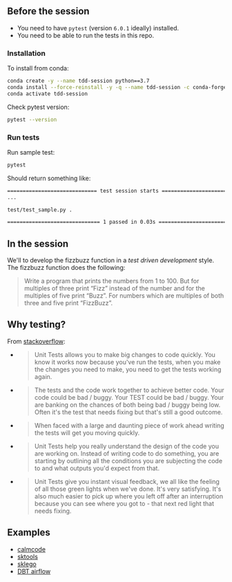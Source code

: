 
## Before the session

* You need to have `pytest` (version `6.0.1` ideally) installed.
* You need to be able to run the tests in this repo.


### Installation

To install from conda:


```bash
conda create -y --name tdd-session python==3.7
conda install --force-reinstall -y -q --name tdd-session -c conda-forge --file requirements.txt
conda activate tdd-session
```

Check pytest version:

```bash
pytest --version
```

### Run tests

Run sample test:

```bash
pytest
```

Should return something like:

```bash
============================= test session starts ==============================
...

test/test_sample.py .                                                    [100%]

============================== 1 passed in 0.03s ===============================
```


## In the session

We'll to develop the fizzbuzz function in a _test driven development_ style. The fizzbuzz function does the following:

> Write a program that prints the numbers from 1 to 100. But for multiples of three print “Fizz” instead of the number and for the multiples of five print “Buzz”. For numbers which are multiples of both three and five print “FizzBuzz”.


## Why testing?

From [stackoverflow](https://stackoverflow.com/questions/67299/is-unit-testing-worth-the-effort):

* > Unit Tests allows you to make big changes to code quickly. You know it works now because you've run the tests, when you make the changes you need to make, you need to get the tests working again.
* > The tests and the code work together to achieve better code. Your code could be bad / buggy. Your TEST could be bad / buggy. Your are banking on the chances of both being bad / buggy being low. Often it's the test that needs fixing but that's still a good outcome.
* > When faced with a large and daunting piece of work ahead writing the tests will get you moving quickly.
* > Unit Tests help you really understand the design of the code you are working on. Instead of writing code to do something, you are starting by outlining all the conditions you are subjecting the code to and what outputs you'd expect from that.
* > Unit Tests give you instant visual feedback, we all like the feeling of all those green lights when we've done. It's very satisfying. It's also much easier to pick up where you left off after an interruption because you can see where you got to - that next red light that needs fixing.

## Examples

* [calmcode](https://calmcode.io/pytest/introduction.html)
* [sktools](https://github.com/david26694/sktools/blob/master/tests/test_sktools.py)
* [sklego](https://github.com/koaning/scikit-lego/blob/master/tests/test_preprocessing/test_dictmapper.py)
* [DBT airflow](https://github.com/gocardless/airflow-dbt/blob/master/tests/operators/test_dbt_operator.py)
